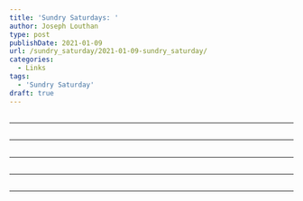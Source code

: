 ```yaml
---
title: 'Sundry Saturdays: '
author: Joseph Louthan
type: post
publishDate: 2021-01-09
url: /sundry_saturday/2021-01-09-sundry_saturday/
categories:
  - Links
tags:
  - 'Sundry Saturday'
draft: true
---
```


##


------

##


------

##


------

##


------

##


------

